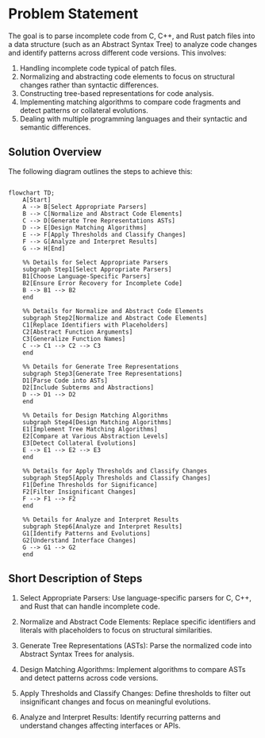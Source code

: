 # Problem Statement

The goal is to parse incomplete code from C, C++, and Rust patch files into a data structure (such as an Abstract Syntax Tree) to analyze code changes and identify patterns across different code versions. This involves:

1. Handling incomplete code typical of patch files.
2. Normalizing and abstracting code elements to focus on structural changes rather than syntactic differences.
3. Constructing tree-based representations for code analysis.
4. Implementing matching algorithms to compare code fragments and detect patterns or collateral evolutions.
5. Dealing with multiple programming languages and their syntactic and semantic differences.

## Solution Overview

The following diagram outlines the steps to achieve this:

```mermaid

flowchart TD;
    A[Start]
    A --> B[Select Appropriate Parsers]
    B --> C[Normalize and Abstract Code Elements]
    C --> D[Generate Tree Representations ASTs]
	D --> E[Design Matching Algorithms]
    E --> F[Apply Thresholds and Classify Changes]
    F --> G[Analyze and Interpret Results]
    G --> H[End]

    %% Details for Select Appropriate Parsers
    subgraph Step1[Select Appropriate Parsers]
    B1[Choose Language-Specific Parsers]
    B2[Ensure Error Recovery for Incomplete Code]
    B --> B1 --> B2
    end

    %% Details for Normalize and Abstract Code Elements
    subgraph Step2[Normalize and Abstract Code Elements]
    C1[Replace Identifiers with Placeholders]
    C2[Abstract Function Arguments]
    C3[Generalize Function Names]
    C --> C1 --> C2 --> C3
    end

    %% Details for Generate Tree Representations
    subgraph Step3[Generate Tree Representations]
    D1[Parse Code into ASTs]
    D2[Include Subterms and Abstractions]
    D --> D1 --> D2
    end

    %% Details for Design Matching Algorithms
    subgraph Step4[Design Matching Algorithms]
    E1[Implement Tree Matching Algorithms]
    E2[Compare at Various Abstraction Levels]
    E3[Detect Collateral Evolutions]
    E --> E1 --> E2 --> E3
    end

    %% Details for Apply Thresholds and Classify Changes
    subgraph Step5[Apply Thresholds and Classify Changes]
    F1[Define Thresholds for Significance]
    F2[Filter Insignificant Changes]
    F --> F1 --> F2
    end

    %% Details for Analyze and Interpret Results
    subgraph Step6[Analyze and Interpret Results]
    G1[Identify Patterns and Evolutions]
    G2[Understand Interface Changes]
    G --> G1 --> G2
    end

```

## Short Description of Steps

1. Select Appropriate Parsers: Use language-specific parsers for C, C++, and Rust that can handle incomplete code.

2. Normalize and Abstract Code Elements: Replace specific identifiers and literals with placeholders to focus on structural similarities.
   
3. Generate Tree Representations (ASTs): Parse the normalized code into Abstract Syntax Trees for analysis.

4. Design Matching Algorithms: Implement algorithms to compare ASTs and detect patterns across code versions.

5. Apply Thresholds and Classify Changes: Define thresholds to filter out insignificant changes and focus on meaningful evolutions.

6. Analyze and Interpret Results: Identify recurring patterns and understand changes affecting interfaces or APIs.
